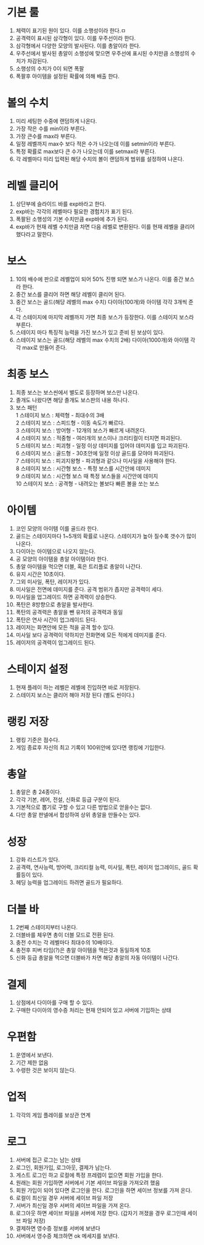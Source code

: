 # 기본 룰
1) 체력이 표기된 원이 있다. 이를 소행성이라 한다.ㅁ
2) 공격력이 표시된 삼각형이 있다. 이를 우주선이라 한다.
3) 삼각형에서 다양한 모양의 발사된다. 이를 총알이라 한다.
4) 우주선에서 발사된 총알이 소행성에 맞으면 우주선에 표시된 수치만큼 소행성의 수치가 차감된다.
5) 소행성의 수치가 0이 되면 폭팔
6) 폭팔후 아이템을 설정된 확률에 의해 배출 한다.

# 볼의 수치 
1) 미리 세팅한 수중에 랜덤하게 나온다. 
2) 가장 작은 수를 min이라 부른다.
3) 가장 큰수를 max라 부른다.
4) 일정 레벨까지 max수 보다 적은 수가 나오는데 이를 setmin이라 부른다.
5) 특정 확률로 max보다 큰 수가 나오는데 이를 setmax라 부른다.
6) 각 레벨마다 미리 입력된 해당 수치의 볼이 랜덤하게 범위를 설정하여 나온다.

# 레벨 클리어
1) 상단부에 슬라이드 바를 exp바라고 한다. 
2) exp바는 각각의 레벨마다 필요한 경험치가 표기 된다. 
3) 폭팔된 소행성의 기본 수치만큼 exp바에 추가 된다. 
4) exp바가 현재 레벨 수치만큼 차면 다음 레벨로 변환된다. 이를 현재 레벨을 클리어했다라고 말한다. 

# 보스 
1) 10의 배수에 판으로 레벨업이 되어 50% 진행 되면 보스가 나온다. 이를 중간 보스라 한다.
2) 중간 보스를 클리어 하면 해당 레벨이 클리어 된다. 
3) 중간 보스는 골드(해당 레벨의 max 수치) 다이아(100개)와 아이템 각각 3개씩 준다.
4) 각 스테이지에 마지막 레벨까지 가면 최종 보스가 등장한다. 이를 스테이지 보스라 부른다. 
5) 스테이지 마다 특징적 능력을 가진 보스가 있고 준비 된 보상이 있다. 
6) 스테이지 보스는 골드(해당 레벨의 max 수치의 2배) 다이아(1000개)와 아이템 각각 max로 만들어 준다.

# 최종 보스
1) 최종 보스는 보스씬에서 별도로 등장하며 보스만 나온다.
2) 졸개도 나왔다면 해당 졸개도 보스판의 내용  하나다.
3) 보스 패턴<BR>
  1 스테이지 보스 : 체력형 - 최대수의 3배<br> 
  2 스테이지 보스 : 스피드형 - 이동 속도가 빠르다.<br> 
  3 스테이지 보스 : 방어형 - 12개의 보스가 빠르게 내려온다. <br>
  4 스테이지 보스 : 적중형 - 여러개의 보스이나 크리티컬이 터지면 파괴된다.<br> 
  5 스테이지 보스 : 피괴형 - 일정 이상 데미지를 입어야 데미지를 입고 파괴된다.<br> 
  6 스테이지 보스 : 골드형 - 30초안에 일정 이상 골드를 모야야 파괴된다.<br> 
  7 스테이지 보스 : 피괴지왕형 - 파괴형과 같으나 미사일을 사용해야 한다.<br> 
  8 스테이지 보스 : 시간형 보스 - 특정 보스를 시간안에 데미지 <br> 
  9 스테이지 보스 : 시간형 보스 때 특정 보스들을 시간안에 데미지<br> 
  10 스테이지 보스 : 공격형 - 내려오는 볼보다 빠른 볼을 쏘는 보스<br> 

# 아이템
1) 코인 모양의 아이템 이를 골드라 한다. 
2) 골드는 스테이지마다 1~5개의 확률로 나온다. 스테이지가 높아 질수록 갯수가 많이 나온다.
3) 다이아는 아이템으로 나오지 않는다. 
4) 공 모양의 아이템을 총알 아이템이라 한다.
5) 총알 아이템을 먹으면 더블, 혹은 트리플로 총알이 나간다.
6) 유지 시간은 10초이다. 
7) 그외 미사일, 폭탄, 레이저가 있다. 
8) 미사일은 전면에 데미지를 준다. 공격 범위가 좁지만 공격력이 세다.
9) 미사일을 업그레이드 하면 공격력이 상승한다.
10) 폭탄은 8방향으로 총알을 발사한다.
11) 폭탄의 공격력은 총알을 뺀 유저의 공격력과 동일 
12) 폭탄은 연사 시간이 업그레이드 된다.
13) 레이저는 화면안에 모든 적을 공격 할수 있다.
14) 미사일 보다 공격력이 약하지만 전화면에 모든 적에게 데미지를 준다. 
15) 레이저의 공격력이 업그레이드 된다. 

# 스테이지 설정
1) 현재 플레이 하는 레벨은 레벨에 진입하면 바로 저장된다.
2) 스테이지 보스는 클리어 해야 저장 된다 (별도 씬이다.)

# 랭킹 저장
1) 랭킹 기준은 점수다. 
2) 게임 종료후 자신의 최고 기록이 100위안에 있다면 랭킹에 기입한다.

# 총알
1) 총알은 총 24종이다. 
2) 각각 기본, 레어, 전설, 신화로 등급 구분이 된다.
3) 기본적으로 뽑기로 구할 수 있고 다른 방법으로 얻을수는 없다.
4) 다만 총알 판넬에서 합성하여 상위 총알을 만들수는 있다.  

# 성장
1) 강화 리스트가 있다.
2) 공격력, 연사능력, 방어력, 크리티컬 능력, 미사일, 폭탄, 레이저 업그레이드, 골드 확률등이 있다. 
3) 헤딩 능력을 업그레이드 하려면 골드가 필요하다. 

# 더블 바
1) 2번째 스테이지부터 나온다. 
2) 더블바를 체우면 총이 더블 모드로 전환 된다. 
3) 충전 수치는 각 레벨마다 최대수의 10배이다.
4) 충전후 피버 타임(?)은 총알 아이템을 먹은것과 동일하게 10초
5) 신화 등급 총알을 먹으면 더블바가 차면 해당 총알의 자동 아이템이 나간다.  

# 결제
1) 상점에서 다이아를 구매 할 수 있다. 
2) 구매한 다이아의 영수증 처리는 현재 안되어 있고 서버에 기입하는 상태

# 우편함
1) 운영에서 보낸다. 
2) 기간 제한 없음
3) 수령한 것은 보이지 않는다. 

# 업적
1) 각각의 게임 플레이를 보상관 연계

# 로그
1) 서버에 접근 로그는 남는 상태
2) 로그인, 회원가입, 로그아웃, 결제가 남는다.
3) 게스트 로그인 하고 로컬에 특정 프레렙이 없으면 회원 가입을 한다. 
4) 원래는 회원 가입하면 서버에서 기본 세이브 파일을 가져오려 했음
5) 회원 가입이 되어 있다면 로그인을 한다. 로그인을 하면 세이브 정보를 가져 온다. 
6) 로컬이 최신일 경우 서버에 세이브 파일 저장 
7) 서버가 최신일 경우 서버의 세이브 파일을 가져 온다.
8) 로그아웃 하면 세이브 파일을 서버에 저장 한다. (갑자기 꺼졌을 경우 로그인때 세이브 파일 저장)
9) 결제하면 영수증 정보를 서버에 보낸다
10) 서버에서 영수증 체크하면 ok 메세지를 보낸다.  
